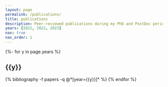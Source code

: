 ```yaml
---
layout: page
permalink: /publications/
title: publications
description: Peer-reviewed publications during my PhD and PostDoc period.
years: [2021, 2022, 2023]
nav: true
nav_order: 1
---
```

<!-- _pages/publications.md -->
<div class="publications">

{%- for y in page.years %}
  <h2 class="year">{{y}}</h2>
  {% bibliography -f papers -q @*[year={{y}}]* %}
{% endfor %}
 
</div>
